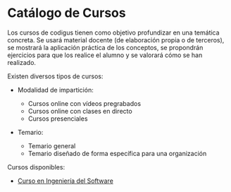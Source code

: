 # Catálogo de Cursos

Los cursos de codigus tienen como objetivo profundizar en una temática concreta. Se usará material docente (de elaboración propia o de terceros), se mostrará la aplicación práctica de los conceptos, se propondrán ejercicios para que los realice el alumno y se valorará cómo se han realizado.

Existen diversos tipos de cursos:

* Modalidad de impartición:
    * Cursos online con vídeos pregrabados
    * Cursos online con clases en directo
    * Cursos presenciales

* Temario:
    * Temario general 
    * Temario diseñado de forma específica para una organización

Cursos disponibles:

* [Curso en Ingeniería del Software](curso-ingenieria-sw.md)

